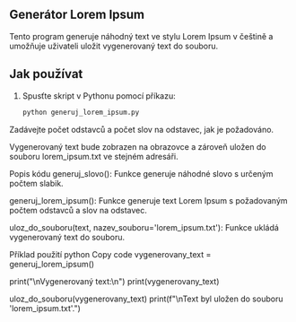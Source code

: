 ## Generátor Lorem Ipsum

Tento program generuje náhodný text ve stylu Lorem Ipsum v češtině a umožňuje uživateli uložit vygenerovaný text do souboru.

## Jak používat

1. Spusťte skript v Pythonu pomocí příkazu:
   ```bash
   python generuj_lorem_ipsum.py
Zadávejte počet odstavců a počet slov na odstavec, jak je požadováno.

Vygenerovaný text bude zobrazen na obrazovce a zároveň uložen do souboru lorem_ipsum.txt ve stejném adresáři.

Popis kódu
generuj_slovo(): Funkce generuje náhodné slovo s určeným počtem slabik.

generuj_lorem_ipsum(): Funkce generuje text Lorem Ipsum s požadovaným počtem odstavců a slov na odstavec.

uloz_do_souboru(text, nazev_souboru='lorem_ipsum.txt'): Funkce ukládá vygenerovaný text do souboru.

Příklad použití
python
Copy code
vygenerovany_text = generuj_lorem_ipsum()

print("\nVygenerovaný text:\n")
print(vygenerovany_text)

uloz_do_souboru(vygenerovany_text)
print(f"\nText byl uložen do souboru 'lorem_ipsum.txt'.")
